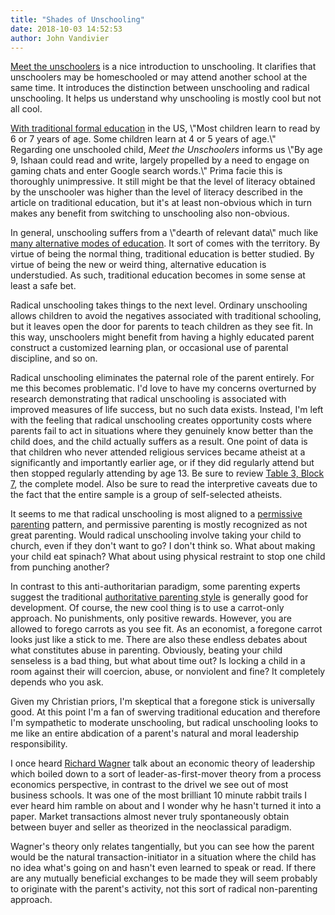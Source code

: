 ```yaml
---
title: "Shades of Unschooling"
date: 2018-10-03 14:52:53
author: John Vandivier
---
```




<!-- wp:paragraph -->
<p><a href=\"https://www.livemint.com/Leisure/UkN5wLDOLHMDqW0jCiQreP/Meet-the-unschoolers.html\">Meet the unschoolers</a> is a nice introduction to unschooling. It clarifies that unschoolers may be homeschooled or may attend another school at the same time. It introduces the distinction between unschooling and radical unschooling. It helps us understand why unschooling is mostly cool but not all cool.</p>
<!-- /wp:paragraph -->

<!-- wp:paragraph -->
<p><a href=\"https://www.healthychildren.org/English/ages-stages/preschool/Pages/Helping-Your-Child-Learn-to-Read.aspx\">With traditional formal education</a> in the US, \"Most children learn to read by 6 or 7 years of age. Some children learn at 4 or 5 years of age.\"  <br/>Regarding one unschooled child, <em>Meet the Unschoolers</em> informs us \"By age 9, Ishaan could read and write, largely propelled by a need to engage on gaming chats and enter Google search words.\" Prima facie this is thoroughly unimpressive. It still might be that the level of literacy obtained by the unschooler was higher than the level of literacy described in the article on traditional education, but it's at least non-obvious which in turn makes any benefit from switching to unschooling also non-obvious.</p>
<!-- /wp:paragraph -->

<!-- wp:paragraph -->
<p>In general, unschooling suffers from a \"dearth of relevant data\" much like <a href=\"https://www.census.gov/prod/2014pubs/p70-138.pdf\">many alternative modes of education</a>. It sort of comes with the territory. By virtue of being the normal thing, traditional education is better studied. By virtue of being the new or weird thing, alternative education is understudied. As such, traditional education becomes in some sense at least a safe bet.</p>
<!-- /wp:paragraph -->

<!-- wp:paragraph -->
<p>Radical unschooling takes things to the next level. Ordinary unschooling allows children to avoid the negatives associated with traditional schooling, but it leaves open the door for parents to teach children as they see fit. In this way, unschoolers might benefit from having a highly educated parent construct a customized learning plan, or occasional use of parental discipline, and so on.</p>
<!-- /wp:paragraph -->

<!-- wp:paragraph -->
<p>Radical unschooling eliminates the paternal role of the parent entirely. For me this becomes problematic. I'd love to have my concerns overturned by research demonstrating that radical unschooling is associated with improved measures of life success, but no such data exists. Instead, I'm left with the feeling that radical unschooling creates opportunity costs where parents fail to act in situations where they genuinely know better than the child does, and the child actually suffers as a result. One point of data is that children who never attended religious services became atheist at a significantly and importantly earlier age, or if they did regularly attend but then stopped regularly attending by age 13. Be sure to review <a href=\"https://www-tandfonline-com.mutex.gmu.edu/doi/full/10.1080/2153599X.2018.1502678?scroll=top&amp;needAccess=true\">Table 3, Block 7</a>, the complete model. Also be sure to read the interpretive caveats due to the fact that the entire sample is a group of self-selected atheists.</p>
<!-- /wp:paragraph -->

<!-- wp:paragraph -->
<p>It seems to me that radical unschooling is most aligned to a <a href=\"https://my.vanderbilt.edu/developmentalpsychologyblog/2013/12/types-of-parenting-styles-and-how-to-identify-yours/\">permissive parenting</a> pattern, and permissive parenting is mostly recognized as not great parenting. Would radical unschooling involve taking your child to church, even if they don't want to go? I don't think so. What about making your child eat spinach? What about using physical restraint to stop one child from punching another?</p>
<!-- /wp:paragraph -->

<!-- wp:paragraph -->
<p>In contrast to this anti-authoritarian paradigm, some parenting experts suggest the traditional <a href=\"https://www.parentingscience.com/authoritative-parenting-style.html\">authoritative parenting style</a> is generally good for development. Of course, the new cool thing is to use a carrot-only approach. No punishments, only positive rewards. However, you are allowed to forego carrots as you see fit. As an economist, a foregone carrot looks just like a stick to me. There are also these endless debates about what constitutes abuse in parenting. Obviously, beating your child senseless is a bad thing, but what about time out? Is locking a child in a room against their will coercion, abuse, or nonviolent and fine? It completely depends who you ask.</p>
<!-- /wp:paragraph -->

<!-- wp:paragraph -->
<p>Given my Christian priors, I'm skeptical that a foregone stick is universally good. At this point I'm a fan of swerving traditional education and therefore I'm sympathetic to moderate unschooling, but radical unschooling looks to me like an entire abdication of a parent's natural and moral leadership responsibility.</p>
<!-- /wp:paragraph -->

<!-- wp:paragraph -->
<p>I once heard <a href=\"https://en.wikipedia.org/w/index.php?title=Richard_E._Wagner&amp;oldid=860126272\">Richard Wagner</a> talk about an economic theory of leadership which boiled down to a sort of leader-as-first-mover theory from a process economics perspective, in contrast to the drivel we see out of most business schools. It was one of the most brilliant 10 minute rabbit trails I ever heard him ramble on about and I wonder why he hasn't turned it into a paper. Market transactions almost never truly spontaneously obtain between buyer and seller as theorized in the neoclassical paradigm.</p>
<!-- /wp:paragraph -->

<!-- wp:paragraph -->
<p>Wagner's theory only relates tangentially, but you can see how the parent would be the natural transaction-initiator in a situation where the child has no idea what's going on and hasn't even learned to speak or read. If there are any mutually beneficial exchanges to be made they will seem probably to originate with the parent's activity, not this sort of radical non-parenting approach.</p>
<!-- /wp:paragraph -->